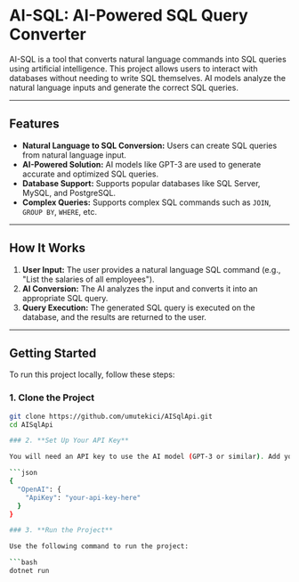 # **AI-SQL: AI-Powered SQL Query Converter**

AI-SQL is a tool that converts natural language commands into SQL queries using artificial intelligence. This project allows users to interact with databases without needing to write SQL themselves. AI models analyze the natural language inputs and generate the correct SQL queries.

---

## **Features**

- **Natural Language to SQL Conversion:** Users can create SQL queries from natural language input.
- **AI-Powered Solution:** AI models like GPT-3 are used to generate accurate and optimized SQL queries.
- **Database Support:** Supports popular databases like SQL Server, MySQL, and PostgreSQL.
- **Complex Queries:** Supports complex SQL commands such as `JOIN`, `GROUP BY`, `WHERE`, etc.

---

## **How It Works**

1. **User Input:** The user provides a natural language SQL command (e.g., "List the salaries of all employees").
2. **AI Conversion:** The AI analyzes the input and converts it into an appropriate SQL query.
3. **Query Execution:** The generated SQL query is executed on the database, and the results are returned to the user.

---

## **Getting Started**

To run this project locally, follow these steps:

### 1. **Clone the Project**

```bash
git clone https://github.com/umutekici/AISqlApi.git
cd AISqlApi

### 2. **Set Up Your API Key**

You will need an API key to use the AI model (GPT-3 or similar). Add your API key to the **appsettings.json** file.

```json
{
  "OpenAI": {
    "ApiKey": "your-api-key-here"
  }
}

### 3. **Run the Project**

Use the following command to run the project:

```bash
dotnet run


